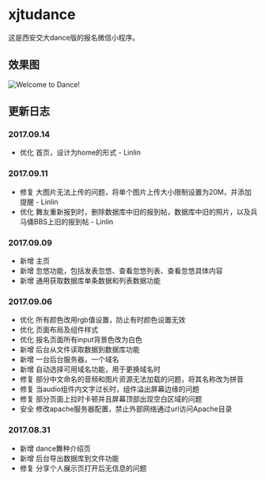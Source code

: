 # xjtudance
这是西安交大dance版的报名微信小程序。
## 效果图
![Welcome to Dance!](/images/screenshot/welcome_to_dance.jpg "dance版微信小程序报名页")
## 更新日志
### 2017.09.14
* 优化 首页，设计为home的形式 - Linlin
### 2017.09.11
* 修复 大图片无法上传的问题，将单个图片上传大小限制设置为20M，并添加提醒 - Linlin
* 优化 舞友重新报到时，删除数据库中旧的报到帖，数据库中旧的照片，以及兵马俑BBS上旧的报到帖 - Linlin
### 2017.09.09
* 新增 主页
* 新增 忽悠功能，包括发表忽悠、查看忽悠列表、查看忽悠具体内容
* 新增 通用获取数据库单条数据和列表数据功能
### 2017.09.06
* 优化 所有颜色改用rgb值设置，防止有时颜色设置无效
* 优化 页面布局及组件样式
* 优化 报名页面所有input背景色改为白色
* 新增 后台从文件读取数据到数据库功能
* 新增 一台后台服务器，一个域名
* 新增 自动选择可用域名功能，用于更换域名时
* 修复 部分中文命名的音频和图片资源无法加载的问题，将其名称改为拼音
* 修复 当audio组件内文字过长时，组件溢出屏幕边缘的问题
* 修复 部分页面上拉时卡顿并且屏幕顶部出现空白区域的问题
* 安全 修改apache服务器配置，禁止外部网络通过url访问Apache目录
### 2017.08.31
* 新增 dance舞种介绍页
* 新增 后台导出数据库到文件功能
* 修复 分享个人展示页打开后无信息的问题